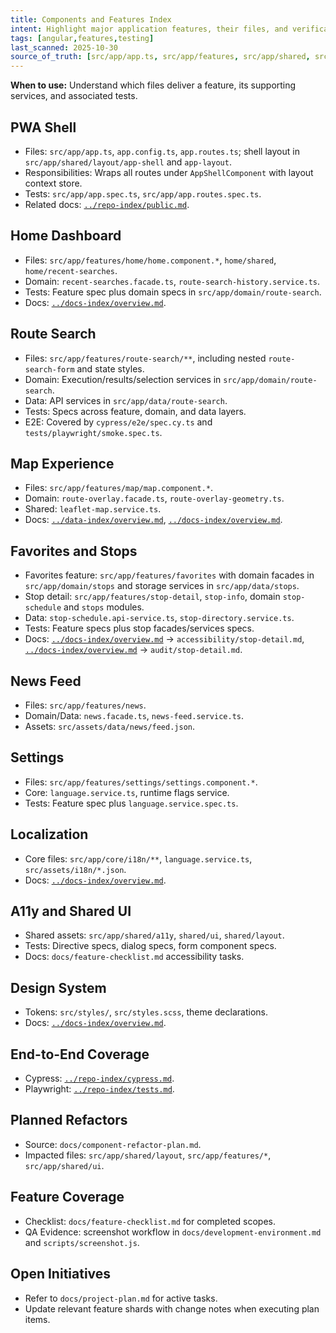 ```yaml
---
title: Components and Features Index
intent: Highlight major application features, their files, and verification hooks
tags: [angular,features,testing]
last_scanned: 2025-10-30
source_of_truth: [src/app/app.ts, src/app/features, src/app/shared, src/app/core, tests/playwright, cypress/e2e]
---
```

**When to use:** Understand which files deliver a feature, its supporting services, and associated tests.

## PWA Shell
- Files: `src/app/app.ts`, `app.config.ts`, `app.routes.ts`; shell layout in `src/app/shared/layout/app-shell` and `app-layout`.
- Responsibilities: Wraps all routes under `AppShellComponent` with layout context store.
- Tests: `src/app/app.spec.ts`, `src/app/app.routes.spec.ts`.
- Related docs: [`../repo-index/public.md`](../repo-index/public.md).

## Home Dashboard
- Files: `src/app/features/home/home.component.*`, `home/shared`, `home/recent-searches`.
- Domain: `recent-searches.facade.ts`, `route-search-history.service.ts`.
- Tests: Feature spec plus domain specs in `src/app/domain/route-search`.
- Docs: [`../docs-index/overview.md`](../docs-index/overview.md#feature-tracking).

## Route Search
- Files: `src/app/features/route-search/**`, including nested `route-search-form` and state styles.
- Domain: Execution/results/selection services in `src/app/domain/route-search`.
- Data: API services in `src/app/data/route-search`.
- Tests: Specs across feature, domain, and data layers.
- E2E: Covered by `cypress/e2e/spec.cy.ts` and `tests/playwright/smoke.spec.ts`.

## Map Experience
- Files: `src/app/features/map/map.component.*`.
- Domain: `route-overlay.facade.ts`, `route-overlay-geometry.ts`.
- Shared: `leaflet-map.service.ts`.
- Docs: [`../data-index/overview.md`](../data-index/overview.md#mapping-and-geolocation), [`../docs-index/overview.md`](../docs-index/overview.md#map-and-data-governance).

## Favorites and Stops
- Favorites feature: `src/app/features/favorites` with domain facades in `src/app/domain/stops` and storage services in `src/app/data/stops`.
- Stop detail: `src/app/features/stop-detail`, `stop-info`, domain `stop-schedule` and `stops` modules.
- Data: `stop-schedule.api-service.ts`, `stop-directory.service.ts`.
- Tests: Feature specs plus stop facades/services specs.
- Docs: [`../docs-index/overview.md`](../docs-index/overview.md#accessibility-guidance) → `accessibility/stop-detail.md`, [`../docs-index/overview.md`](../docs-index/overview.md#audit-notes) → `audit/stop-detail.md`.

## News Feed
- Files: `src/app/features/news`.
- Domain/Data: `news.facade.ts`, `news-feed.service.ts`.
- Assets: `src/assets/data/news/feed.json`.

## Settings
- Files: `src/app/features/settings/settings.component.*`.
- Core: `language.service.ts`, runtime flags service.
- Tests: Feature spec plus `language.service.spec.ts`.

## Localization
- Core files: `src/app/core/i18n/**`, `language.service.ts`, `src/assets/i18n/*.json`.
- Docs: [`../docs-index/overview.md`](../docs-index/overview.md#component-and-layout-plans).

## A11y and Shared UI
- Shared assets: `src/app/shared/a11y`, `shared/ui`, `shared/layout`.
- Tests: Directive specs, dialog specs, form component specs.
- Docs: `docs/feature-checklist.md` accessibility tasks.

## Design System
- Tokens: `src/styles/`, `src/styles.scss`, theme declarations.
- Docs: [`../docs-index/overview.md`](../docs-index/overview.md#component-and-layout-plans).

## End-to-End Coverage
- Cypress: [`../repo-index/cypress.md`](../repo-index/cypress.md).
- Playwright: [`../repo-index/tests.md`](../repo-index/tests.md).

## Planned Refactors
- Source: `docs/component-refactor-plan.md`.
- Impacted files: `src/app/shared/layout`, `src/app/features/*`, `src/app/shared/ui`.

## Feature Coverage
- Checklist: `docs/feature-checklist.md` for completed scopes.
- QA Evidence: screenshot workflow in `docs/development-environment.md` and `scripts/screenshot.js`.

## Open Initiatives
- Refer to `docs/project-plan.md` for active tasks.
- Update relevant feature shards with change notes when executing plan items.
